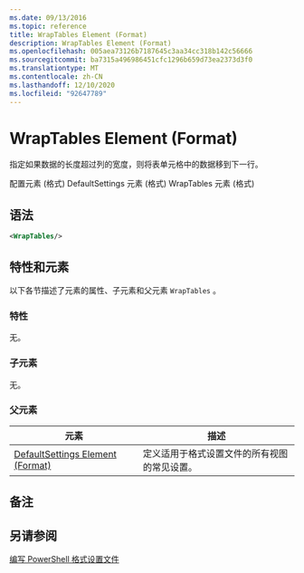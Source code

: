 ```yaml
---
ms.date: 09/13/2016
ms.topic: reference
title: WrapTables Element (Format)
description: WrapTables Element (Format)
ms.openlocfilehash: 005aea73126b7187645c3aa34cc318b142c56666
ms.sourcegitcommit: ba7315a496986451cfc1296b659d73ea2373d3f0
ms.translationtype: MT
ms.contentlocale: zh-CN
ms.lasthandoff: 12/10/2020
ms.locfileid: "92647789"
---
```

# <a name="wraptables-element-format"></a>WrapTables Element (Format)

指定如果数据的长度超过列的宽度，则将表单元格中的数据移到下一行。

配置元素 (格式) DefaultSettings 元素 (格式) WrapTables 元素 (格式) 

## <a name="syntax"></a>语法

```xml
<WrapTables/>
```

## <a name="attributes-and-elements"></a>特性和元素

以下各节描述了元素的属性、子元素和父元素 `WrapTables` 。

### <a name="attributes"></a>特性

无。

### <a name="child-elements"></a>子元素

无。

### <a name="parent-elements"></a>父元素

|元素|描述|
|-------------|-----------------|
|[DefaultSettings Element (Format)](./defaultsettings-element-format.md)|定义适用于格式设置文件的所有视图的常见设置。|

## <a name="remarks"></a>备注

## <a name="see-also"></a>另请参阅

[编写 PowerShell 格式设置文件](./writing-a-powershell-formatting-file.md)
